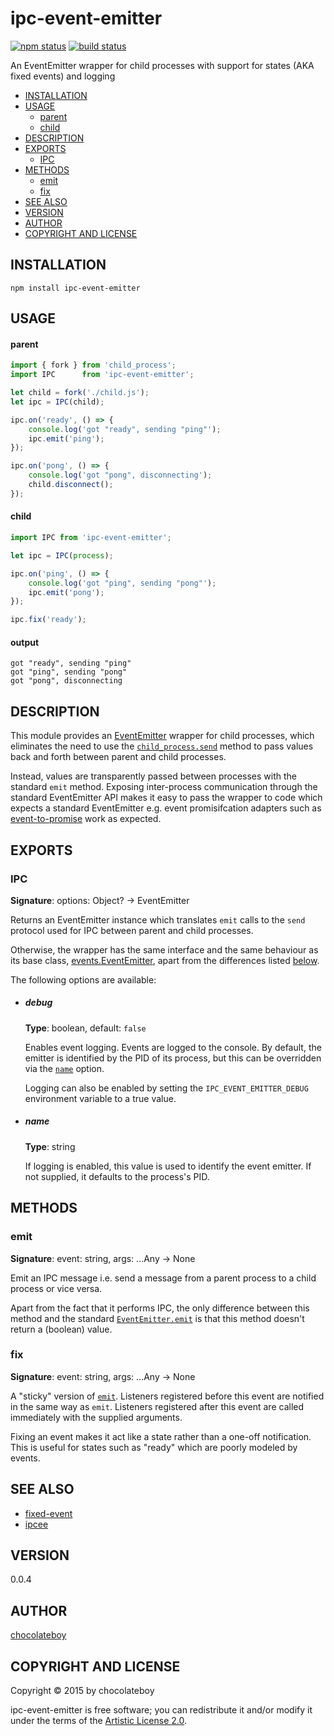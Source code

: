 # ipc-event-emitter

[![npm status](http://img.shields.io/npm/v/ipc-event-emitter.svg)](https://www.npmjs.org/package/ipc-event-emitter)
[![build status](https://secure.travis-ci.org/chocolateboy/ipc-event-emitter.svg)](http://travis-ci.org/chocolateboy/ipc-event-emitter)

An EventEmitter wrapper for child processes with support for states (AKA fixed events) and logging

- [INSTALLATION](#installation)
- [USAGE](#usage)
    - [parent](#parent)
    - [child](#child)
- [DESCRIPTION](#description)
- [EXPORTS](#exports)
  - [IPC](#ipc)
- [METHODS](#methods)
  - [emit](#emit)
  - [fix](#fix)
- [SEE ALSO](#see-also)
- [VERSION](#version)
- [AUTHOR](#author)
- [COPYRIGHT AND LICENSE](#copyright-and-license)

## INSTALLATION

    npm install ipc-event-emitter

## USAGE

#### parent

```javascript
import { fork } from 'child_process';
import IPC      from 'ipc-event-emitter';

let child = fork('./child.js');
let ipc = IPC(child);

ipc.on('ready', () => {
    console.log('got "ready", sending "ping"');
    ipc.emit('ping');
});

ipc.on('pong', () => {
    console.log('got "pong", disconnecting');
    child.disconnect();
});
```

#### child

```javascript
import IPC from 'ipc-event-emitter';

let ipc = IPC(process);

ipc.on('ping', () => {
    console.log('got "ping", sending "pong"');
    ipc.emit('pong');
});

ipc.fix('ready');
```

#### output

    got "ready", sending "ping"
    got "ping", sending "pong"
    got "pong", disconnecting

## DESCRIPTION

This module provides an [EventEmitter](https://nodejs.org/api/events.html) wrapper for child processes, which
eliminates the need to use the
[`child_process.send`](https://nodejs.org/api/child_process.html#child_process_child_send_message_sendhandle_callback)
method to pass values back and forth between parent and child processes.

Instead, values are transparently passed between processes with the standard `emit` method.
Exposing inter-process communication through the standard EventEmitter API makes it easy to pass the wrapper
to code which expects a standard EventEmitter e.g. event promisifcation adapters such as
[event-to-promise](https://www.npmjs.com/package/event-to-promise) work as expected.

## EXPORTS

### IPC

**Signature**: options: Object? -> EventEmitter

Returns an EventEmitter instance which translates `emit` calls to the `send` protocol used for
IPC between parent and child processes.

Otherwise, the wrapper has the same interface and the same behaviour as its base class,
[events.EventEmitter](https://nodejs.org/api/events.html), apart from the differences
listed [below](#methods).

The following options are available:

* ##### debug

    **Type**: boolean, default: `false`

    Enables event logging. Events are logged to the console.
    By default, the emitter is identified by the PID of its process, but this
    can be overridden via the [`name`](#name) option.

    Logging can also be enabled by setting the `IPC_EVENT_EMITTER_DEBUG` environment variable
    to a true value.

* ##### name

    **Type**: string

    If logging is enabled, this value is used to identify the event emitter. If not supplied,
    it defaults to the process's PID.

## METHODS

### emit

**Signature**: event: string, args: ...Any -> None

Emit an IPC message i.e. send a message from a parent process to a child process or vice versa.

Apart from the fact that it performs IPC, the only difference between this method and the standard
[`EventEmitter.emit`](https://nodejs.org/api/events.html#events_emitter_emit_event_arg1_arg2)
is that this method doesn't return a (boolean) value.

### fix

**Signature**: event: string, args: ...Any -> None

A "sticky" version of [`emit`](#emit). Listeners registered before this event are notified in
the same way as `emit`. Listeners registered after this event are called immediately with the
supplied arguments.

Fixing an event makes it act like a state rather than a one-off notification. This is useful
for states such as "ready" which are poorly modeled by events.

## SEE ALSO

* [fixed-event](https://www.npmjs.com/package/fixed-event)
* [ipcee](https://www.npmjs.com/package/ipcee)

## VERSION

0.0.4

## AUTHOR

[chocolateboy](mailto:chocolate@cpan.org)

## COPYRIGHT AND LICENSE

Copyright © 2015 by chocolateboy

ipc-event-emitter is free software; you can redistribute it and/or modify it under the
terms of the [Artistic License 2.0](http://www.opensource.org/licenses/artistic-license-2.0.php).
